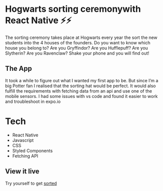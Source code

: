 # Hogwarts sorting ceremonywith React Native ⚡️⚡️

The sorting ceremony takes place at Hogwarts every year the sort the new students into the 4 houses of the founders.
Do you want to know which house you belong to?
Are you Gryffindor? Are you Hufflepuff? Are you Slytherin? Are you Ravenclaw? Shake your phone and you will find out!

## The App

It took a while to figure out what I wanted my first app to be. But since I’m a big Potter fan I realised that the sorting hat would be perfect. It would also fulfill the requirements with fetching data from an api and use one of the mobile sensors.
I had some issues with vs code and found it easier to work and troubleshoot in expo.io

# Tech 

- React Native
- Javascript
- CSS
- Styled Components
- Fetching API

## View it live

Try yourself to get [sorted](https://snack.expo.io/@andrea.osmar/086b10)
